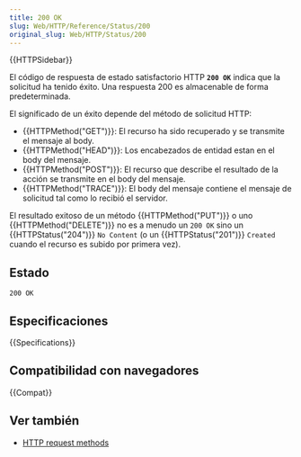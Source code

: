 ```yaml
---
title: 200 OK
slug: Web/HTTP/Reference/Status/200
original_slug: Web/HTTP/Status/200
---
```


{{HTTPSidebar}}

El código de respuesta de estado satisfactorio HTTP **`200 OK`** indica que la solicitud ha tenido éxito. Una respuesta 200 es almacenable de forma predeterminada.

El significado de un éxito depende del método de solicitud HTTP:

- {{HTTPMethod("GET")}}: El recurso ha sido recuperado y se transmite el mensaje al body.
- {{HTTPMethod("HEAD")}}: Los encabezados de entidad estan en el body del mensaje.
- {{HTTPMethod("POST")}}: El recurso que describe el resultado de la acción se transmite en el body del mensaje.
- {{HTTPMethod("TRACE")}}: El body del mensaje contiene el mensaje de solicitud tal como lo recibió el servidor.

El resultado exitoso de un método {{HTTPMethod("PUT")}} o uno {{HTTPMethod("DELETE")}} no es a menudo un `200 OK` sino un {{HTTPStatus("204")}} `No Content` (o un {{HTTPStatus("201")}} `Created` cuando el recurso es subido por primera vez).

## Estado

```
200 OK
```

## Especificaciones

{{Specifications}}

## Compatibilidad con navegadores

{{Compat}}

## Ver también

- [HTTP request methods](/es/docs/Web/HTTP/Methods)
